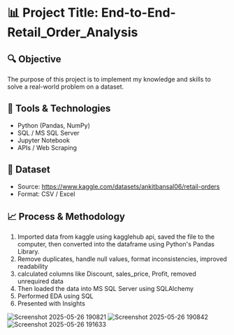 # 📊 Project Title: End-to-End-Retail_Order_Analysis

## 🔍 Objective
The purpose of this project is to implement my knowledge and skills to solve a real-world problem on a dataset.

## 🧰 Tools & Technologies
- Python (Pandas, NumPy)
- SQL / MS SQL Server
- Jupyter Notebook
- APIs / Web Scraping

## 📁 Dataset
- Source: https://www.kaggle.com/datasets/ankitbansal06/retail-orders
- Format: CSV / Excel

## 📈 Process & Methodology
1. Imported data from kaggle using kagglehub api, saved the file to the computer, then converted into the dataframe using Python's Pandas Library.
2. Remove duplicates, handle null values, format inconsistencies, improved readability
3. calculated columns like Discount, sales_price, Profit, removed unrequired data
4. Then loaded the data into MS SQL Server using SQLAlchemy
5. Performed EDA using SQL
6. Presented with Insights

![Screenshot 2025-05-26 190821](https://github.com/user-attachments/assets/e17bebf1-4692-4a88-b1ab-e8c98f331f12)
![Screenshot 2025-05-26 190842](https://github.com/user-attachments/assets/cdfb6f8a-4157-4867-8365-a08efd103321)
![Screenshot 2025-05-26 191633](https://github.com/user-attachments/assets/da306bfc-2c1f-44c2-9d52-d1f90ed037b7)

